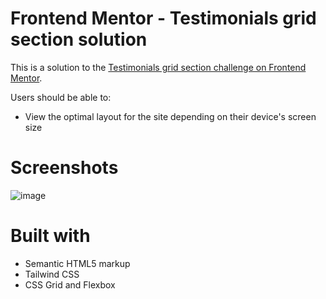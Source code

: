 # Frontend Mentor - Testimonials grid section solution

This is a solution to the [Testimonials grid section challenge on Frontend Mentor](https://www.frontendmentor.io/challenges/testimonials-grid-section-Nnw6J7Un7).

Users should be able to:
- View the optimal layout for the site depending on their device's screen size

# Screenshots

![image](https://user-images.githubusercontent.com/72280779/132950231-5798f1f8-e3b6-4beb-8366-7f025dc1d6d2.png)

# Built with

- Semantic HTML5 markup
- Tailwind CSS
- CSS Grid and Flexbox

